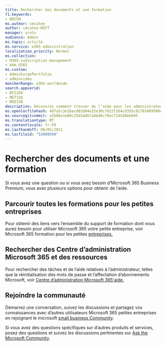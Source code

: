 ```yaml
---
title: Rechercher des documents et une formation
f1.keywords:
- NOCSH
ms.author: cmcatee
author: cmcatee-MSFT
manager: scotv
audience: Admin
ms.topic: article
ms.service: o365-administration
localization_priority: Normal
ms.collection:
- M365-subscription-management
- Adm_O365
ms.custom:
- AdminSurgePortfolio
- adminvideo
monikerRange: o365-worldwide
search.appverid:
- BCS160
- MET150
- MOE150
description: Découvrez comment trouver de l’aide pour les administrateurs Microsoft 365 Business Premium.
ms.openlocfilehash: 4d7a5c3e1bacd81d04a32e30c7d12f264cd355c81783409500e416be1345a0c7
ms.sourcegitcommit: a1b66e1e80c25d14d67a9b46c79ec7245d88e045
ms.translationtype: MT
ms.contentlocale: fr-FR
ms.lasthandoff: 08/05/2021
ms.locfileid: "53809599"
---
```

# <a name="find-docs-and-training"></a>Rechercher des documents et une formation

Si vous avez une question ou si vous avez besoin d’Microsoft 365 Business Premium, vous avez plusieurs options pour obtenir de l’aide.

## <a name="browse-all-small-business-training"></a>Parcourir toutes les formations pour les petites entreprises

Pour obtenir des liens vers l’ensemble du support de formation dont vous aurez besoin pour utiliser Microsoft 365 votre petite entreprise, voir Microsoft 365 formation pour les petites [entreprises.](index.yml) 

## <a name="search-for-microsoft-365-admin-center-docs-and-resources"></a>Rechercher des Centre d’administration Microsoft 365 et des ressources

Pour rechercher des tâches et de l’aide relatives à l’administrateur, telles que la réinitialisation des mots de passe et l’affectation d’abonnements Microsoft, voir [Centre d’administration Microsoft 365'aide.](../admin/index.yml)

## <a name="join-the-community"></a>Rejoindre la communauté

Démarrez une conversation, suivez les discussions et partagez vos connaissances avec d’autres utilisateurs Microsoft 365 petites entreprises en rejoignant le microsoft [small business Community](https://smallbusiness.microsoft.com/).

Si vous avez des questions spécifiques sur d’autres produits et services, posez des questions et suivez les discussions pertinentes sur [Ask the Microsoft Community](https://answers.microsoft.com).